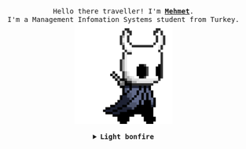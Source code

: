 <p align="center">
  <br>
  <samp>
    Hello there traveller! I'm <b><a rel="nofollow noopener noreferrer" target="_blank" href="https://gwyndev.com">Mehmet</a></b>.
    <br>I'm a Management Infomation Systems student from Turkey.<br>

</samp>

  <img src="https://raw.githubusercontent.com/TanZng/TanZng/master/assets/hollor_knight3.gif" width="200"/>

</p>


<details align="center">

<summary> <b> <samp> Light bonfire </samp></b></summary>
<samp>
 <b><h2 style="color: #fc6203">B O N F I R E &nbsp; L I T !</h2> </b>

<img src="https://raw.githubusercontent.com/TanZng/TanZng/master/assets/bonefire.gif" width="200"/>

<p align="center">
  <a rel="nofollow noopener noreferrer" target="_blank" href="https://www.linkedin.com/in/gwyndev/">
  <img src="https://raw.githubusercontent.com/TanZng/TanZng/master/assets/linkedin.png" width="30px" alt="LinkedIn"></a>
</p> 


</samp>
</details>
